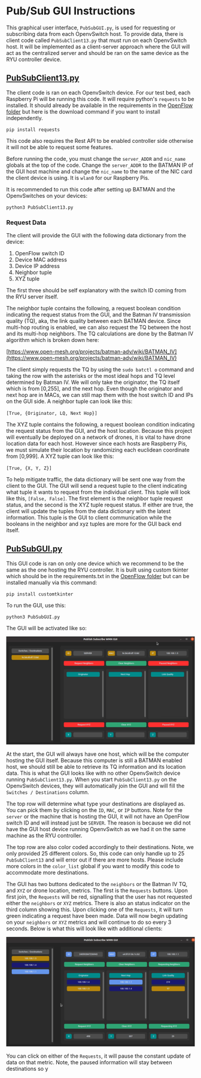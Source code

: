 # Pub/Sub GUI Instructions
This graphical user interface, `PubSubGUI.py`, is used for requesting or subscribing data from each OpenvSwitch host. To provide data, there is client code called `PubSubClient13.py` that must run on each OpenvSwitch host. It will be implemented as a client-server approach where the GUI will act as the centralized server and should be ran on the same device as the RYU controller device. 

## [PubSubClient13.py](PubSubClient13.py)
The client code is ran on each OpenvSwitch device. For our test bed, each Raspberry Pi will be running this code. It will require python's `requests` to be installed. It should already be available in the requirements in the [OpenFlow folder](../OpenFlow/OpenFlow_Instructions.md) but here is the download command if you want to install independently. 
```
pip install requests 
```

This code also requires the Rest API to be enabled controller side otherwise it will not be able to request some features.

Before running the code, you must change the `server_ADDR` and `nic_name` globals at the top of the code.  Change the `server_ADDR` to the BATMAN IP of the GUI host machine and change the `nic_name` to the name of the NIC card the client device is using. It is `wlan0` for our Raspberry Pis.

It is recommended to run this code after setting up BATMAN and the OpenvSwitches on your devices:
```
python3 PubSubClient13.py
```

### Request Data
The client will provide the GUI with the following data dictionary from the device:

1. OpenFlow switch ID 
2. Device MAC address
3. Device IP address
4. Neighbor tuple
5. XYZ tuple

The first three should be self explanatory with the switch ID coming from the RYU server itself. 

The neighbor tuple contains the following, a request boolean condition indicating the request status from the GUI, and the Batman IV transmission quality (TQ), aka, the link quality between each BATMAN device. Since multi-hop routing is enabled, we can also request the TQ between the host and its multi-hop neighbors. The TQ calculations are done by the Batman IV algorithm which is broken down here:

[https://www.open-mesh.org/projects/batman-adv/wiki/BATMAN_IV](https://www.open-mesh.org/projects/batman-adv/wiki/BATMAN_IV)

The client simply requests the TQ by using the `sudo batctl o` command and taking the row with the asterisks or the most ideal hops and TQ level determined by Batman IV.  We will only take the originator, the TQ itself which is from [0,255], and the next hop. Even though the originator and next hop are in MACs, we can still map them with the host switch ID and IPs on the GUI side. A neighbor tuple can look like this:

`[True, {Originator, LQ, Next Hop}]`

The XYZ tuple contains the following, a request boolean condition indicating the request status from the GUI, and the host location. Because this project will eventually be deployed on a network of drones, it is vital to have drone location data for each host. However since each hosts are Raspberry Pis, we must simulate their location by randomizing each euclidean coordinate from [0,999]. A XYZ tuple can look like this:

`[True, {X, Y, Z}]`

To help mitigate traffic, the data dictionary will be sent one way from the client to the GUI. The GUI will send a request tuple to the client indicating what tuple it wants to request from the individual client. This tuple will look like this, `[False, False]`. The first element is the neighbor tuple request status, and the second is the XYZ tuple request status. If either are true, the client will update the tuples from the data dictionary with the latest information. This tuple is the GUI to client communication while the booleans in the neighbor and xyz tuples are more for the GUI back end itself.

## [PubSubGUI.py](PubSubGUI.py)
This GUI code is ran on only one device which we recommend to be the same as the one hosting the RYU controller. It is built using custom tkinter which should be in the requirements.txt in the [OpenFlow folder](../OpenFlow/OpenFlow_Instructions.md) but can be installed manually via this command:
```
pip install customtkinter
```

To run the GUI, use this:
```
python3 PubSubGUI.py
```

The GUI will be activated like so:

![GUI_start.png](../images/GUI_start.png)


At the start, the GUI will always have one host, which will be the computer hosting the GUI itself. Because this computer is still a BATMAN enabled host, we should still be able to retrieve its TQ information and its location data. This is what the GUI looks like with no other OpenvSwitch device running `PubSubClient13.py`. When you start `PubSubClient13.py` on the OpenvSwitch devices, they will automatically join the GUI and will fill the `Switches / Destinations` column. 

 The top row will determine what type your destinations are displayed as. You can pick them by clicking on the `ID`, `MAC`, or `IP` buttons. Note for the `server` or the machine that is hosting the GUI, it will not have an OpenFlow switch ID and will instead just be `SERVER`. The reason is because we did not have the GUI host device running OpenvSwitch as we had it on the same machine as the RYU controller. 
 
 The top row are also color coded accordingly to their destinations. Note, we only provided 25 different colors. So, this code can only handle up to 25 `PubSubClient13` and will error out if there are more hosts. Please include more colors in the `color_list` global if you want to modify this code to accommodate more destinations.

The GUI has two buttons dedicated to the `neighbors` or the Batman IV TQ, and `XYZ` or drone location, metrics. The first is the `Requests` buttons. Upon first join, the `Requests` will be red, signalling that the user has not requested either the `neighbors` or `XYZ` metrics. There is also an status indicator on the third column showing this. Upon clicking one of the `Requests`, it will turn green indicating a request have been made. Data will now begin updating on your `neighbors` or `XYZ` metrics and will continue to do so every 3 seconds. Below is what this will look like with additional clients:

![My_GUI.png](../images/My_GUI.png)

You can click on either of the `Requests`, it will pause the constant update of data on that metric. Note, the paused information will stay between destinations so y
